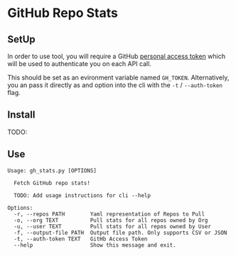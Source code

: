 # GitHub Repo Stats


## SetUp
In order to use tool, you will require a GitHub [personal access token](https://docs.github.com/en/authentication/keeping-your-account-and-data-secure/creating-a-personal-access-token) which will be used to authenticate you on each API call.

This should be set as an evironment variable named `GH_TOKEN`. Alternatively, you an pass it directly as and option into the cli with the `-t` / `--auth-token` flag.

## Install 

TODO:


## Use

```
Usage: gh_stats.py [OPTIONS]

  Fetch GitHub repo stats!

  TODO: Add usage instructions for cli --help

Options:
  -r, --repos PATH        Yaml representation of Repos to Pull
  -o, --org TEXT          Pull stats for all repos owned by Org
  -u, --user TEXT         Pull stats for all repos owned by User
  -f, --output-file PATH  Output file path. Only supports CSV or JSON
  -t, --auth-token TEXT   GitHb Access Token
  --help                  Show this message and exit.
```
